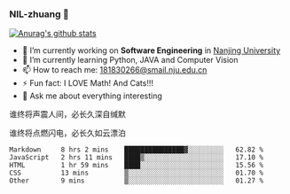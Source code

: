 ### NIL-zhuang 👋

<!--
**NIL-zhuang/NIL-zhuang** is a ✨ _special_ ✨ repository because its `README.md` (this file) appears on your GitHub profile.

Here are some ideas to get you started:

- 🔭 I’m currently working on ...
- 🌱 I’m currently learning ...
- 👯 I’m looking to collaborate on ...
- 🤔 I’m looking for help with ...
- 💬 Ask me about ...
- 📫 How to reach me: ...
- 😄 Pronouns: ...
- ⚡ Fun fact: ...
-->

[![Anurag's github stats](https://github-readme-stats.vercel.app/api?username=NIL-zhuang)](https://github.com/anuraghazra/github-readme-stats)

- 🔭 I’m currently working on **Software Engineering** in [Nanjing University](https://www.nju.edu.cn/)
- 🌱 I’m currently learning Python, JAVA and Computer Vision
- 📫 How to reach me: 181830266@smail.nju.edu.cn
- ⚡ Fun fact: I LOVE Math! And Cats!!!
- 💬 Ask me about everything interesting

谁终将声震人间，必长久深自缄默

谁终将点燃闪电，必长久如云漂泊

<!--START_SECTION:waka-->
```text
Markdown     8 hrs 2 mins    ███████████████▓░░░░░░░░░   62.82 % 
JavaScript   2 hrs 11 mins   ████▒░░░░░░░░░░░░░░░░░░░░   17.10 % 
HTML         1 hr 59 mins    ████░░░░░░░░░░░░░░░░░░░░░   15.56 % 
CSS          13 mins         ▒░░░░░░░░░░░░░░░░░░░░░░░░   01.70 % 
Other        9 mins          ▒░░░░░░░░░░░░░░░░░░░░░░░░   01.27 % 
```
<!--END_SECTION:waka-->
